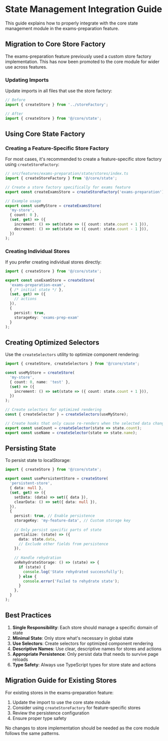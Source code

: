 # State Management Integration Guide

This guide explains how to properly integrate with the core state management module in the exams-preparation feature.

## Migration to Core Store Factory

The exams-preparation feature previously used a custom store factory implementation. This has now been promoted to the core module for wider use across features.

### Updating Imports

Update imports in all files that use the store factory:

```typescript
// Before
import { createStore } from '../storeFactory';

// After
import { createStore } from '@/core/state';
```

## Using Core State Factory

### Creating a Feature-Specific Store Factory

For most cases, it's recommended to create a feature-specific store factory using `createStoreFactory`:

```typescript
// src/features/exams-preparation/state/stores/index.ts
import { createStoreFactory } from '@/core/state';

// Create a store factory specifically for exams feature
export const createExamsStore = createStoreFactory('exams-preparation');

// Example usage
export const useMyStore = createExamsStore(
  'my-store',
  { count: 0 },
  (set, get) => ({
    increment: () => set(state => ({ count: state.count + 1 })),
    decrement: () => set(state => ({ count: state.count - 1 })),
  })
);
```

### Creating Individual Stores

If you prefer creating individual stores directly:

```typescript
import { createStore } from '@/core/state';

export const useExamStore = createStore(
  'exams-preparation-exam',
  { /* initial state */ },
  (set, get) => ({
    // actions
  }),
  { 
    persist: true,
    storageKey: 'exams-prep-exam'
  }
);
```

## Creating Optimized Selectors

Use the `createSelectors` utility to optimize component rendering:

```typescript
import { createStore, createSelectors } from '@/core/state';

const useMyStore = createStore(
  'my-store',
  { count: 0, name: 'test' },
  (set) => ({
    increment: () => set(state => ({ count: state.count + 1 })),
  })
);

// Create selectors for optimized rendering
const { createSelector } = createSelectors(useMyStore);

// Create hooks that only cause re-renders when the selected data changes
export const useCount = createSelector(state => state.count);
export const useName = createSelector(state => state.name);
```

## Persisting State

To persist state to localStorage:

```typescript
import { createStore } from '@/core/state';

export const usePersistentStore = createStore(
  'persistent-store',
  { data: null },
  (set, get) => ({
    setData: (data) => set({ data }),
    clearData: () => set({ data: null }),
  }),
  {
    persist: true, // Enable persistence
    storageKey: 'my-feature-data', // Custom storage key
    
    // Only persist specific parts of state
    partialize: (state) => ({
      data: state.data,
      // Exclude other fields from persistence
    }),
    
    // Handle rehydration
    onRehydrateStorage: () => (state) => {
      if (state) {
        console.log('State rehydrated successfully');
      } else {
        console.error('Failed to rehydrate state');
      }
    },
  }
);
```

## Best Practices

1. **Single Responsibility**: Each store should manage a specific domain of state
2. **Minimal State**: Only store what's necessary in global state
3. **Use Selectors**: Create selectors for optimized component rendering
4. **Descriptive Names**: Use clear, descriptive names for stores and actions
5. **Appropriate Persistence**: Only persist data that needs to survive page reloads
6. **Type Safety**: Always use TypeScript types for store state and actions

## Migration Guide for Existing Stores

For existing stores in the exams-preparation feature:

1. Update the import to use the core state module
2. Consider using `createStoreFactory` for feature-specific stores
3. Review the persistence configuration
4. Ensure proper type safety

No changes to store implementation should be needed as the core module follows the same patterns.

